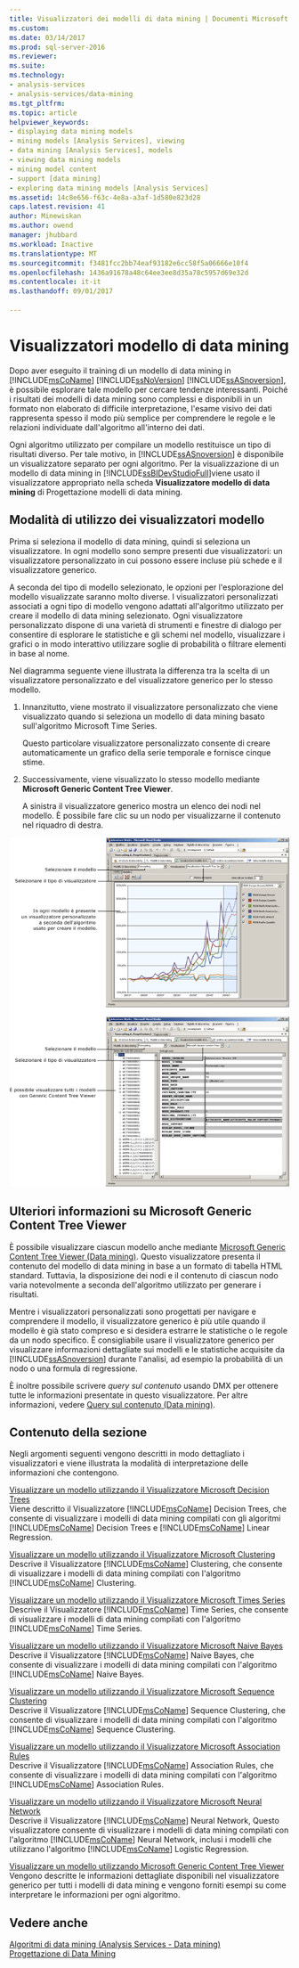 ```yaml
---
title: Visualizzatori dei modelli di data mining | Documenti Microsoft
ms.custom: 
ms.date: 03/14/2017
ms.prod: sql-server-2016
ms.reviewer: 
ms.suite: 
ms.technology:
- analysis-services
- analysis-services/data-mining
ms.tgt_pltfrm: 
ms.topic: article
helpviewer_keywords:
- displaying data mining models
- mining models [Analysis Services], viewing
- data mining [Analysis Services], models
- viewing data mining models
- mining model content
- support [data mining]
- exploring data mining models [Analysis Services]
ms.assetid: 14c8e656-f63c-4e8a-a3af-1d580e823d28
caps.latest.revision: 41
author: Minewiskan
ms.author: owend
manager: jhubbard
ms.workload: Inactive
ms.translationtype: MT
ms.sourcegitcommit: f3481fcc2bb74eaf93182e6cc58f5a06666e10f4
ms.openlocfilehash: 1436a91678a48c64ee3ee8d35a78c5957d69e32d
ms.contentlocale: it-it
ms.lasthandoff: 09/01/2017

---
```

# <a name="data-mining-model-viewers"></a>Visualizzatori modello di data mining
  Dopo aver eseguito il training di un modello di data mining in [!INCLUDE[msCoName](../../includes/msconame-md.md)] [!INCLUDE[ssNoVersion](../../includes/ssnoversion-md.md)] [!INCLUDE[ssASnoversion](../../includes/ssasnoversion-md.md)], è possibile esplorare tale modello per cercare tendenze interessanti. Poiché i risultati dei modelli di data mining sono complessi e disponibili in un formato non elaborato di difficile interpretazione, l'esame visivo dei dati rappresenta spesso il modo più semplice per comprendere le regole e le relazioni individuate dall'algoritmo all'interno dei dati.  
  
 Ogni algoritmo utilizzato per compilare un modello restituisce un tipo di risultati diverso. Per tale motivo, in [!INCLUDE[ssASnoversion](../../includes/ssasnoversion-md.md)] è disponibile un visualizzatore separato per ogni algoritmo. Per la visualizzazione di un modello di data mining in [!INCLUDE[ssBIDevStudioFull](../../includes/ssbidevstudiofull-md.md)]viene usato il visualizzatore appropriato nella scheda **Visualizzatore modello di data mining** di Progettazione modelli di data mining.  
  
## <a name="how-to-use-the-model-viewers"></a>Modalità di utilizzo dei visualizzatori modello  
 Prima si seleziona il modello di data mining, quindi si seleziona un visualizzatore. In ogni modello sono sempre presenti due visualizzatori: un visualizzatore personalizzato in cui possono essere incluse più schede e il visualizzatore generico.  
  
 A seconda del tipo di modello selezionato, le opzioni per l'esplorazione del modello visualizzate saranno molto diverse. I visualizzatori personalizzati associati a ogni tipo di modello vengono adattati all'algoritmo utilizzato per creare il modello di data mining selezionato. Ogni visualizzatore personalizzato dispone di una varietà di strumenti e finestre di dialogo per consentire di esplorare le statistiche e gli schemi nel modello, visualizzare i grafici o in modo interattivo utilizzare soglie di probabilità o filtrare elementi in base al nome.  
  
 Nel diagramma seguente viene illustrata la differenza tra la scelta di un visualizzatore personalizzato e del visualizzatore generico per lo stesso modello.  
  
1.  Innanzitutto, viene mostrato il visualizzatore personalizzato che viene visualizzato quando si seleziona un modello di data mining basato sull'algoritmo Microsoft Time Series.  
  
     Questo particolare visualizzatore personalizzato consente di creare automaticamente un grafico della serie temporale e fornisce cinque stime.  
  
2.  Successivamente, viene visualizzato lo stesso modello mediante **Microsoft Generic Content Tree Viewer**.  
  
     A sinistra il visualizzatore generico mostra un elenco dei nodi nel modello. È possibile fare clic su un nodo per visualizzarne il contenuto nel riquadro di destra.  
  
 ![Panoramica di progettazione di modelli di data mining](../../analysis-services/data-mining/media/generic-mining-model-tab1.gif "Cenni preliminari su progettazione modello di data mining")  
  
## <a name="more-about-the-microsoft-generic-content-tree-viewer"></a>Ulteriori informazioni su Microsoft Generic Content Tree Viewer  
 È possibile visualizzare ciascun modello anche mediante [Microsoft Generic Content Tree Viewer &#40;Data mining&#41;](http://msdn.microsoft.com/library/751b4393-f6fd-48c1-bcef-bdca589ce34c). Questo visualizzatore presenta il contenuto del modello di data mining in base a un formato di tabella HTML standard. Tuttavia, la disposizione dei nodi e il contenuto di ciascun nodo varia notevolmente a seconda dell'algoritmo utilizzato per generare i risultati.  
  
 Mentre i visualizzatori personalizzati sono progettati per navigare e comprendere il modello, il visualizzatore generico è più utile quando il modello è già stato compreso e si desidera estrarre le statistiche o le regole da un nodo specifico. È consigliabile usare il visualizzatore generico per visualizzare informazioni dettagliate sui modelli e le statistiche acquisite da [!INCLUDE[ssASnoversion](../../includes/ssasnoversion-md.md)] durante l'analisi, ad esempio la probabilità di un nodo o una formula di regressione.  
  
 È inoltre possibile scrivere *query sul contenuto* usando DMX per ottenere tutte le informazioni presentate in questo visualizzatore. Per altre informazioni, vedere [Query sul contenuto &#40;Data mining&#41;](../../analysis-services/data-mining/content-queries-data-mining.md).  
  
## <a name="in-this-section"></a>Contenuto della sezione  
 Negli argomenti seguenti vengono descritti in modo dettagliato i visualizzatori e viene illustrata la modalità di interpretazione delle informazioni che contengono.  
  
 [Visualizzare un modello utilizzando il Visualizzatore Microsoft Decision Trees](../../analysis-services/data-mining/browse-a-model-using-the-microsoft-tree-viewer.md)  
 Viene descritto il Visualizzatore [!INCLUDE[msCoName](../../includes/msconame-md.md)] Decision Trees, che consente di visualizzare i modelli di data mining compilati con gli algoritmi [!INCLUDE[msCoName](../../includes/msconame-md.md)] Decision Trees e [!INCLUDE[msCoName](../../includes/msconame-md.md)] Linear Regression.  
  
 [Visualizzare un modello utilizzando il Visualizzatore Microsoft Clustering](../../analysis-services/data-mining/browse-a-model-using-the-microsoft-cluster-viewer.md)  
 Descrive il Visualizzatore [!INCLUDE[msCoName](../../includes/msconame-md.md)] Clustering, che consente di visualizzare i modelli di data mining compilati con l'algoritmo [!INCLUDE[msCoName](../../includes/msconame-md.md)] Clustering.  
  
 [Visualizzare un modello utilizzando il Visualizzatore Microsoft Times Series](../../analysis-services/data-mining/browse-a-model-using-the-microsoft-time-series-viewer.md)  
 Descrive il Visualizzatore [!INCLUDE[msCoName](../../includes/msconame-md.md)] Time Series, che consente di visualizzare i modelli di data mining compilati con l'algoritmo [!INCLUDE[msCoName](../../includes/msconame-md.md)] Time Series.  
  
 [Visualizzare un modello utilizzando il Visualizzatore Microsoft Naive Bayes](../../analysis-services/data-mining/browse-a-model-using-the-microsoft-naive-bayes-viewer.md)  
 Descrive il Visualizzatore [!INCLUDE[msCoName](../../includes/msconame-md.md)] Naive Bayes, che consente di visualizzare i modelli di data mining compilati con l'algoritmo [!INCLUDE[msCoName](../../includes/msconame-md.md)] Naive Bayes.  
  
 [Visualizzare un modello utilizzando il Visualizzatore Microsoft Sequence Clustering](../../analysis-services/data-mining/browse-a-model-using-the-microsoft-sequence-cluster-viewer.md)  
 Descrive il Visualizzatore [!INCLUDE[msCoName](../../includes/msconame-md.md)] Sequence Clustering, che consente di visualizzare i modelli di data mining compilati con l'algoritmo [!INCLUDE[msCoName](../../includes/msconame-md.md)] Sequence Clustering.  
  
 [Visualizzare un modello utilizzando il Visualizzatore Microsoft Association Rules](../../analysis-services/data-mining/browse-a-model-using-the-microsoft-association-rules-viewer.md)  
 Descrive il Visualizzatore [!INCLUDE[msCoName](../../includes/msconame-md.md)] Association Rules, che consente di visualizzare i modelli di data mining compilati con l'algoritmo [!INCLUDE[msCoName](../../includes/msconame-md.md)] Association Rules.  
  
 [Visualizzare un modello utilizzando il Visualizzatore Microsoft Neural Network](../../analysis-services/data-mining/browse-a-model-using-the-microsoft-neural-network-viewer.md)  
 Descrive il Visualizzatore [!INCLUDE[msCoName](../../includes/msconame-md.md)] Neural Network, Questo visualizzatore consente di visualizzare i modelli di data mining compilati con l'algoritmo [!INCLUDE[msCoName](../../includes/msconame-md.md)] Neural Network, inclusi i modelli che utilizzano l'algoritmo [!INCLUDE[msCoName](../../includes/msconame-md.md)] Logistic Regression.  
  
 [Visualizzare un modello utilizzando Microsoft Generic Content Tree Viewer](../../analysis-services/data-mining/browse-a-model-using-the-microsoft-generic-content-tree-viewer.md)  
 Vengono descritte le informazioni dettagliate disponibili nel visualizzatore generico per tutti i modelli di data mining e vengono forniti esempi su come interpretare le informazioni per ogni algoritmo.  
  
## <a name="see-also"></a>Vedere anche  
 [Algoritmi di data mining &#40;Analysis Services - Data mining&#41;](../../analysis-services/data-mining/data-mining-algorithms-analysis-services-data-mining.md)   
 [Progettazione di Data Mining](../../analysis-services/data-mining/data-mining-designer.md)  
  
  

